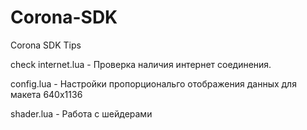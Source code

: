 # Corona-SDK
Corona SDK Tips

check internet.lua - Проверка наличия интернет соединения.

config.lua - Настройки пропорциональго отображения данных для макета 640x1136

shader.lua - Работа с шейдерами